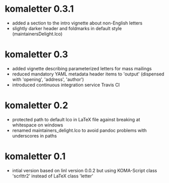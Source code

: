 # komaletter 0.3.1
  * added a section to the intro vignette about non-English letters
  * slightly darker header and foldmarks in default style (maintainersDelight.lco)
  
# komaletter 0.3
  * added vignette describing parameterized letters for mass mailings
  * reduced mandatory YAML metadata header items to 'output' (dispensed with 'opening', 'address', 'author')
  * introduced continuous integration service Travis CI

# komaletter 0.2
  * protected path to default lco in LaTeX file against breaking at whitespace on windows
  * renamed maintainers_delight.lco to avoid pandoc problems with underscores in paths

# komaletter 0.1
  * intial version based on linl version 0.0.2 but using KOMA-Script class 'scrlttr2' instead of LaTeX class 'letter'
